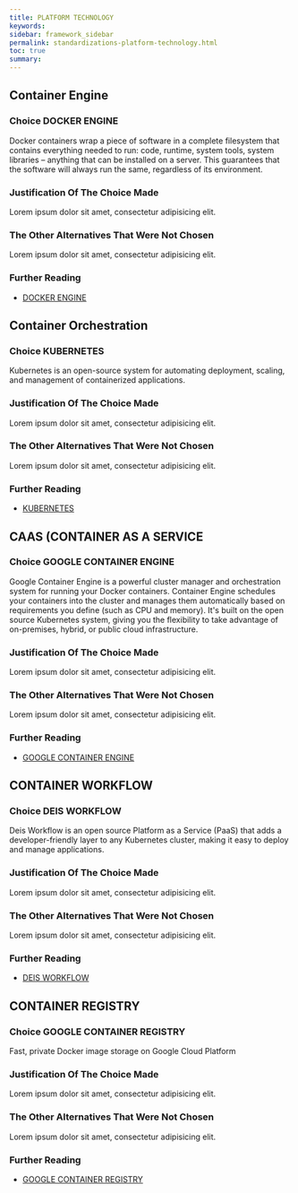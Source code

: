 ```yaml
---
title: PLATFORM TECHNOLOGY
keywords:
sidebar: framework_sidebar
permalink: standardizations-platform-technology.html
toc: true
summary:
---
```


## Container Engine

### Choice DOCKER ENGINE
Docker containers wrap a piece of software in a complete filesystem that contains everything needed to run: code, runtime, system tools, system libraries – anything that can be installed on a server. This guarantees that the software will always run the same, regardless of its environment.

### Justification Of The Choice Made
Lorem ipsum dolor sit amet, consectetur adipisicing elit.

### The Other Alternatives That Were Not Chosen
Lorem ipsum dolor sit amet, consectetur adipisicing elit.

### Further Reading
* [DOCKER ENGINE](https://www.docker.com/products/docker-engine)



## Container Orchestration

### Choice KUBERNETES
Kubernetes is an open-source system for automating deployment, scaling, and management of containerized applications.

### Justification Of The Choice Made
Lorem ipsum dolor sit amet, consectetur adipisicing elit.

### The Other Alternatives That Were Not Chosen
Lorem ipsum dolor sit amet, consectetur adipisicing elit.

### Further Reading
* [KUBERNETES](http://kubernetes.io/)



## CAAS (CONTAINER AS A SERVICE

### Choice GOOGLE CONTAINER ENGINE
Google Container Engine is a powerful cluster manager and orchestration system for running your Docker containers. Container Engine schedules your containers into the cluster and manages them automatically based on requirements you define (such as CPU and memory). It's built on the open source Kubernetes system, giving you the flexibility to take advantage of on-premises, hybrid, or public cloud infrastructure.

### Justification Of The Choice Made
Lorem ipsum dolor sit amet, consectetur adipisicing elit.

### The Other Alternatives That Were Not Chosen
Lorem ipsum dolor sit amet, consectetur adipisicing elit.

### Further Reading
* [GOOGLE CONTAINER ENGINE](https://cloud.google.com/container-engine/)



## CONTAINER WORKFLOW

### Choice DEIS WORKFLOW
Deis Workflow is an open source Platform as a Service (PaaS) that adds a developer-friendly layer to any Kubernetes cluster, making it easy to deploy and manage applications.

### Justification Of The Choice Made
Lorem ipsum dolor sit amet, consectetur adipisicing elit.

### The Other Alternatives That Were Not Chosen
Lorem ipsum dolor sit amet, consectetur adipisicing elit.

### Further Reading
* [DEIS WORKFLOW](https://deis.com/workflow/)



## CONTAINER REGISTRY

### Choice GOOGLE CONTAINER REGISTRY
Fast, private Docker image storage on Google Cloud Platform

### Justification Of The Choice Made
Lorem ipsum dolor sit amet, consectetur adipisicing elit.

### The Other Alternatives That Were Not Chosen
Lorem ipsum dolor sit amet, consectetur adipisicing elit.

### Further Reading
* [GOOGLE CONTAINER REGISTRY](https://cloud.google.com/container-registry/)
